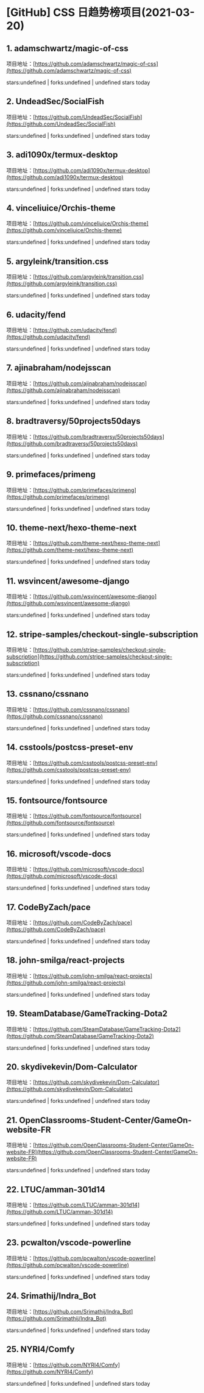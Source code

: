 # [GitHub] CSS 日趋势榜项目(2021-03-20)

## 1. adamschwartz/magic-of-css 

项目地址：[https://github.com/adamschwartz/magic-of-css](https://github.com/adamschwartz/magic-of-css)

stars:undefined | forks:undefined | undefined stars today 



## 2. UndeadSec/SocialFish 

项目地址：[https://github.com/UndeadSec/SocialFish](https://github.com/UndeadSec/SocialFish)

stars:undefined | forks:undefined | undefined stars today 



## 3. adi1090x/termux-desktop 

项目地址：[https://github.com/adi1090x/termux-desktop](https://github.com/adi1090x/termux-desktop)

stars:undefined | forks:undefined | undefined stars today 



## 4. vinceliuice/Orchis-theme 

项目地址：[https://github.com/vinceliuice/Orchis-theme](https://github.com/vinceliuice/Orchis-theme)

stars:undefined | forks:undefined | undefined stars today 



## 5. argyleink/transition.css 

项目地址：[https://github.com/argyleink/transition.css](https://github.com/argyleink/transition.css)

stars:undefined | forks:undefined | undefined stars today 



## 6. udacity/fend 

项目地址：[https://github.com/udacity/fend](https://github.com/udacity/fend)

stars:undefined | forks:undefined | undefined stars today 



## 7. ajinabraham/nodejsscan 

项目地址：[https://github.com/ajinabraham/nodejsscan](https://github.com/ajinabraham/nodejsscan)

stars:undefined | forks:undefined | undefined stars today 



## 8. bradtraversy/50projects50days 

项目地址：[https://github.com/bradtraversy/50projects50days](https://github.com/bradtraversy/50projects50days)

stars:undefined | forks:undefined | undefined stars today 



## 9. primefaces/primeng 

项目地址：[https://github.com/primefaces/primeng](https://github.com/primefaces/primeng)

stars:undefined | forks:undefined | undefined stars today 



## 10. theme-next/hexo-theme-next 

项目地址：[https://github.com/theme-next/hexo-theme-next](https://github.com/theme-next/hexo-theme-next)

stars:undefined | forks:undefined | undefined stars today 



## 11. wsvincent/awesome-django 

项目地址：[https://github.com/wsvincent/awesome-django](https://github.com/wsvincent/awesome-django)

stars:undefined | forks:undefined | undefined stars today 



## 12. stripe-samples/checkout-single-subscription 

项目地址：[https://github.com/stripe-samples/checkout-single-subscription](https://github.com/stripe-samples/checkout-single-subscription)

stars:undefined | forks:undefined | undefined stars today 



## 13. cssnano/cssnano 

项目地址：[https://github.com/cssnano/cssnano](https://github.com/cssnano/cssnano)

stars:undefined | forks:undefined | undefined stars today 



## 14. csstools/postcss-preset-env 

项目地址：[https://github.com/csstools/postcss-preset-env](https://github.com/csstools/postcss-preset-env)

stars:undefined | forks:undefined | undefined stars today 



## 15. fontsource/fontsource 

项目地址：[https://github.com/fontsource/fontsource](https://github.com/fontsource/fontsource)

stars:undefined | forks:undefined | undefined stars today 



## 16. microsoft/vscode-docs 

项目地址：[https://github.com/microsoft/vscode-docs](https://github.com/microsoft/vscode-docs)

stars:undefined | forks:undefined | undefined stars today 



## 17. CodeByZach/pace 

项目地址：[https://github.com/CodeByZach/pace](https://github.com/CodeByZach/pace)

stars:undefined | forks:undefined | undefined stars today 



## 18. john-smilga/react-projects 

项目地址：[https://github.com/john-smilga/react-projects](https://github.com/john-smilga/react-projects)

stars:undefined | forks:undefined | undefined stars today 



## 19. SteamDatabase/GameTracking-Dota2 

项目地址：[https://github.com/SteamDatabase/GameTracking-Dota2](https://github.com/SteamDatabase/GameTracking-Dota2)

stars:undefined | forks:undefined | undefined stars today 



## 20. skydivekevin/Dom-Calculator 

项目地址：[https://github.com/skydivekevin/Dom-Calculator](https://github.com/skydivekevin/Dom-Calculator)

stars:undefined | forks:undefined | undefined stars today 



## 21. OpenClassrooms-Student-Center/GameOn-website-FR 

项目地址：[https://github.com/OpenClassrooms-Student-Center/GameOn-website-FR](https://github.com/OpenClassrooms-Student-Center/GameOn-website-FR)

stars:undefined | forks:undefined | undefined stars today 



## 22. LTUC/amman-301d14 

项目地址：[https://github.com/LTUC/amman-301d14](https://github.com/LTUC/amman-301d14)

stars:undefined | forks:undefined | undefined stars today 



## 23. pcwalton/vscode-powerline 

项目地址：[https://github.com/pcwalton/vscode-powerline](https://github.com/pcwalton/vscode-powerline)

stars:undefined | forks:undefined | undefined stars today 



## 24. Srimathij/Indra_Bot 

项目地址：[https://github.com/Srimathij/Indra_Bot](https://github.com/Srimathij/Indra_Bot)

stars:undefined | forks:undefined | undefined stars today 



## 25. NYRI4/Comfy 

项目地址：[https://github.com/NYRI4/Comfy](https://github.com/NYRI4/Comfy)

stars:undefined | forks:undefined | undefined stars today 



